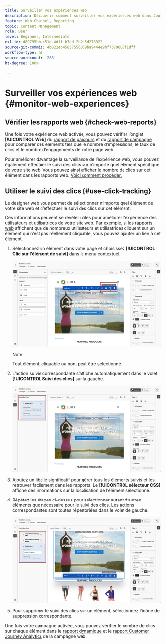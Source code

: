 ```yaml
---
title: Surveiller vos expériences web
description: Découvrir comment surveiller vos expériences web dans Journey Optimizer
feature: Web Channel, Reporting
topic: Content Management
role: User
level: Beginner, Intermediate
exl-id: d89795bb-c51d-4d1f-b7ed-2b2c5d278922
source-git-commit: 4b822eb45857556359ba9444e9bf7379608f1dff
workflow-type: ht
source-wordcount: '288'
ht-degree: 100%

---
```


# Surveiller vos expériences web {#monitor-web-experiences}

## Vérifier les rapports web {#check-web-reports}

Une fois votre expérience web activée, vous pouvez vérifier l’onglet **[!UICONTROL Web]** du [rapport de parcours](../reports/journey-global-report-cja-web.md) et du [rapport de campagne](../reports/campaign-global-report-cja-web.md) pour comparer des éléments tels que le nombre d’impressions, le taux de clics et le nombre d’engagements de votre page web.

<!--You can check the **[!UICONTROL Web]** tab of the campaign reports. Learn more on the campaign web [live report](../reports/campaign-live-report.md#web-tab) and [global report](../reports/campaign-global-report-cja.md#web).-->

Pour améliorer davantage la surveillance de l’expérience web, vous pouvez également effectuer le suivi des clics sur n’importe quel élément spécifique de votre site web. Vous pouvez ainsi afficher le nombre de clics sur cet élément dans les rapports web. [Voici comment procéder.](#use-click-tracing)

## Utiliser le suivi des clics {#use-click-tracking}

Le designer web vous permet de sélectionner n’importe quel élément de votre site web et d’effectuer le suivi des clics sur cet élément.

Ces informations peuvent se révéler utiles pour améliorer l’expérience des utilisateurs et utilisatrices de votre site web. Par exemple, si les [rapports web](../reports/campaign-global-report-cja-web.md) affichent que de nombreux utilisateurs et utilisatrices cliquent sur un élément qui n’est pas réellement cliquable, vous pouvez ajouter un lien à cet élément.

1. Sélectionnez un élément dans votre page et choisissez **[!UICONTROL Clic sur l’élément de suivi]** dans le menu contextuel.

   ![](assets/web-designer-click-track.png)

   >[!NOTE]
   >
   >Tout élément, cliquable ou non, peut être sélectionné.

1. L’action suivie correspondante s’affiche automatiquement dans le volet **[!UICONTROL Suivi des clics]** sur la gauche.

   ![](assets/web-designer-click-track-pane.png)

1. Ajoutez un libellé significatif pour gérer tous les éléments suivis et les retrouver facilement dans les rapports. Le **[!UICONTROL sélecteur CSS]** affiche des informations sur la localisation de l’élément sélectionné.

1. Répétez les étapes ci-dessus pour sélectionner autant d’autres éléments que nécessaire pour le suivi des clics. Les actions correspondantes sont toutes répertoriées dans le volet de gauche.

   ![](assets/web-designer-click-tracking-actions.png)

1. Pour supprimer le suivi des clics sur un élément, sélectionnez l’icône de suppression correspondante.

Une fois votre campagne activée, vous pouvez vérifier le nombre de clics sur chaque élément dans le [rapport dynamique](../reports/campaign-live-report.md#web-tab) et le [rapport Customer Journey Analytics](../reports/campaign-global-report-cja-web.md) de la campagne web.

